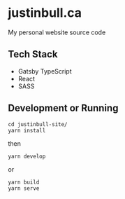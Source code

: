 # justinbull.ca

My personal website source code

## Tech Stack

- Gatsby TypeScript
- React
- SASS

## Development or Running

```shell
cd justinbull-site/
yarn install
```

then

```shell
yarn develop
```

or

```shell
yarn build
yarn serve
```
